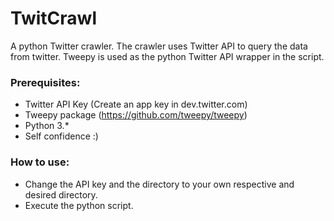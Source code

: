 # TwitCrawl
A python Twitter crawler. The crawler uses Twitter API to query the data from twitter. Tweepy is used as the python Twitter API wrapper in the script.

### Prerequisites:
* Twitter API Key (Create an app key in dev.twitter.com)
* Tweepy package (https://github.com/tweepy/tweepy)
* Python 3.*
* Self confidence :)

### How to use:
* Change the API key and the directory to your own respective and desired directory.
* Execute the python script.

